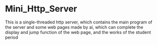 # Mini_Http_Server
This is a single-threaded http server, which contains the main program of the server and some web pages made by ai, which can complete the display and jump function of the web page, and the works of the student period
